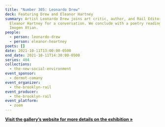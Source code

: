 ```yaml
---
title: "Number 305: Leonardo Drew"
deck: Featuring Drew and Eleanor Hartney
summary: Artist Leonardo Drew joins art critic, author, and Rail Editor-at-Large
  Eleanor Hartney for a conversation. We conclude with a poetry reading by
  Imogen Xtian.
people:
  - person: leonardo-drew
  - person: eleanor-heartney
poets: []
date: 2021-10-11T13:00:00-0500
end_date: 2021-10-11T14:30:00-0500
series: 404
collections:
  - the-new-social-environment
event_sponsor:
  - dermot-comany
event_organizer:
  - the-brooklyn-rail
event_producer:
  - the-brooklyn-rail
event_platform:
  - zoom
---
```

**[Visit the gallery’s website for more details on the exhibition »](https://www.galerielelong.com/exhibitions/leonardo-drew2)**